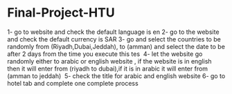 # Final-Project-HTU
1- go to website and check the default language is en
2- go to the website and check the default currency is SAR
3- go and select the countries to be randomly from (Riyadh,Dubai,Jeddah), to (amman) and select the date to be after 2 days from the time you
execute this tes 
4- let the website go randomly either to arabic or english website , if the website is in english then it will enter from (riyadh to dubai),if
it is in arabic it will enter from (amman to jeddah) 
5- check the title for arabic and english website
6- go to hotel tab and complete one complete process

